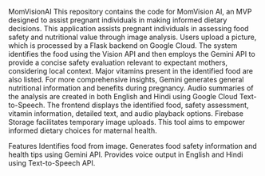 MomVisionAI
This repository contains the code for MomVision AI, an MVP designed to assist pregnant individuals in making informed dietary decisions. This application assists pregnant individuals in assessing food safety and nutritional value through image analysis. Users upload a picture, which is processed by a Flask backend on Google Cloud. The system identifies the food using the Vision API and then employs the Gemini API to provide a concise safety evaluation relevant to expectant mothers, considering local context. Major vitamins present in the identified food are also listed. For more comprehensive insights, Gemini generates general nutritional information and benefits during pregnancy. Audio summaries of the analysis are created in both English and Hindi using Google Cloud Text-to-Speech. The frontend displays the identified food, safety assessment, vitamin information, detailed text, and audio playback options. Firebase Storage facilitates temporary image uploads. This tool aims to empower informed dietary choices for maternal health.

Features
Identifies food from image.
Generates food safety information and health tips using Gemini API.
Provides voice output in English and Hindi using Text-to-Speech API.
